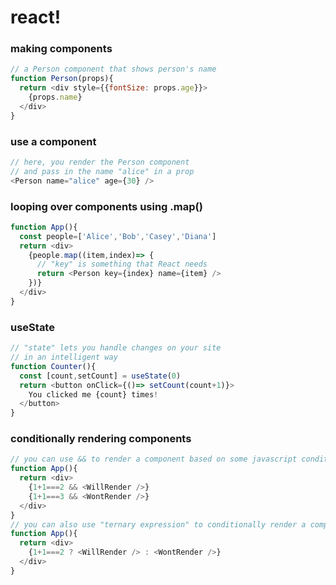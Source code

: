 # react!

### making components
```js
// a Person component that shows person's name
function Person(props){
  return <div style={{fontSize: props.age}}>
    {props.name}
  </div>
}
```

### use a component
```js
// here, you render the Person component
// and pass in the name "alice" in a prop
<Person name="alice" age={30} />
```

### looping over components using .map()
```js
function App(){
  const people=['Alice','Bob','Casey','Diana']
  return <div>
    {people.map((item,index)=> {
      // "key" is something that React needs
      return <Person key={index} name={item} />
    })}
  </div>
}
```

### useState
```js
// "state" lets you handle changes on your site
// in an intelligent way
function Counter(){
  const [count,setCount] = useState(0)
  return <button onClick={()=> setCount(count+1)}>
    You clicked me {count} times!
  </button>
}
```

### conditionally rendering components
```js
// you can use && to render a component based on some javascript condition
function App(){
  return <div>
    {1+1===2 && <WillRender />}
    {1+1===3 && <WontRender />}
  </div>
}
// you can also use "ternary expression" to conditionally render a component
function App(){
  return <div>
    {1+1===2 ? <WillRender /> : <WontRender />}
  </div>
}
```